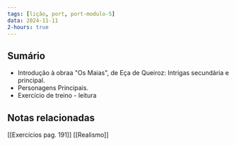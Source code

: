 ```yaml
---
tags: [lição, port, port-modulo-5]
data: 2024-11-11
2-hours: true
---
```


## Sumário
- Introdução à obraa "Os Maias", de Eça de Queiroz: Intrigas secundária e principal.
- Personagens Principais.
- Exercício de treino - leitura
## Notas relacionadas
[[Exercícios pag. 191]]
[[Realismo]]
